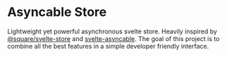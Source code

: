 # Asyncable Store
Lightweight yet powerful asynchronous svelte store. Heavily inspired by [@square/svelte-store](https://github.com/square/svelte-store) and [svelte-asyncable](https://github.com/sveltetools/svelte-asyncable). The goal of this project is to combine all the best features in a simple developer friendly interface.
